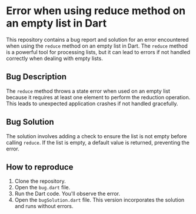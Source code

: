 # Error when using reduce method on an empty list in Dart

This repository contains a bug report and solution for an error encountered when using the `reduce` method on an empty list in Dart. The `reduce` method is a powerful tool for processing lists, but it can lead to errors if not handled correctly when dealing with empty lists.

## Bug Description
The `reduce` method throws a state error when used on an empty list because it requires at least one element to perform the reduction operation.  This leads to unexpected application crashes if not handled gracefully.

## Bug Solution
The solution involves adding a check to ensure the list is not empty before calling `reduce`. If the list is empty, a default value is returned, preventing the error.

## How to reproduce
1. Clone the repository.
2. Open the `bug.dart` file. 
3. Run the Dart code.  You'll observe the error.
4. Open the `bugSolution.dart` file. This version incorporates the solution and runs without errors. 